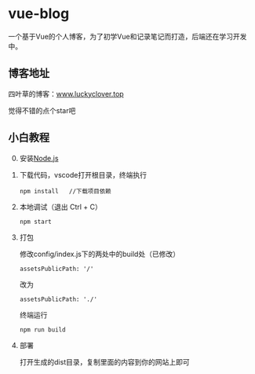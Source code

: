 # vue-blog
一个基于Vue的个人博客，为了初学Vue和记录笔记而打造，后端还在学习开发中。

## 博客地址
四叶草的博客：www.luckyclover.top

觉得不错的点个star吧

## 小白教程

0. 安装[Node.js](https://nodejs.org/en/)

1. 下载代码，vscode打开根目录，终端执行

   ```
   npm install   //下载项目依赖
   ```

2. 本地调试（退出 Ctrl + C）

   ```
   npm start
   ```

3. 打包

   修改config/index.js下的两处中的build处（已修改）

   ```
   assetsPublicPath: '/'
   ```

   改为

   ```
   assetsPublicPath: './'
   ```

   终端运行

   ```
   npm run build
   ```

4. 部署

   打开生成的dist目录，复制里面的内容到你的网站上即可

   

